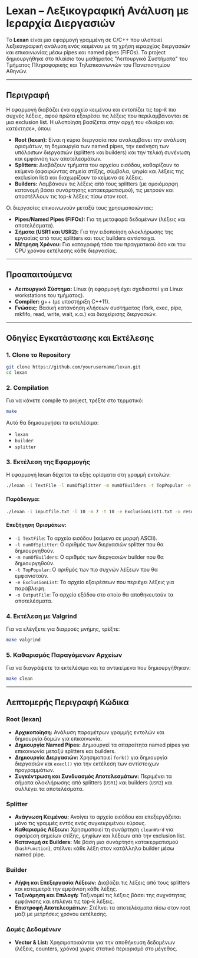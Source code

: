# Lexan – Λεξικογραφική Ανάλυση με Ιεραρχία Διεργασιών

Το **Lexan** είναι μια εφαρμογή γραμμένη σε C/C++ που υλοποιεί λεξικογραφική ανάλυση ενός κειμένου με τη χρήση ιεραρχίας διεργασιών και επικοινωνίας μέσω pipes και named pipes (FIFOs). Το project δημιουργήθηκε στο πλαίσιο του μαθήματος "Λειτουργικά Συστήματα" του Τμήματος Πληροφορικής και Τηλεπικοινωνιών του Πανεπιστημίου Αθηνών.

---

## Περιγραφή

Η εφαρμογή διαβάζει ένα αρχείο κειμένου και εντοπίζει τις top-*k* πιο συχνές λέξεις, αφού πρώτα εξαιρέσει τις λέξεις που περιλαμβάνονται σε μια exclusion list. Η υλοποίηση βασίζεται στην αρχή του «διαίρει και κατέκτησε», όπου:
- **Root (lexan):** Είναι η κύρια διεργασία που αναλαμβάνει την ανάλυση ορισμάτων, τη δημιουργία των named pipes, την εκκίνηση των υπόλοιπων διεργασιών (splitters και builders) και την τελική συνένωση και εμφάνιση των αποτελεσμάτων.
- **Splitters:** Διαβάζουν τμήματα του αρχείου εισόδου, καθαρίζουν το κείμενο (αφαιρώντας σημεία στίξης, σύμβολα, ψηφία και λέξεις της exclusion list) και διαχωρίζουν το κείμενο σε λέξεις.
- **Builders:** Λαμβάνουν τις λέξεις από τους splitters (με ομοιόμορφη κατανομή βάσει συνάρτησης κατακερματισμού), τις μετρούν και αποστέλλουν τις top-*k* λέξεις πίσω στον root.

Οι διεργασίες επικοινωνούν μεταξύ τους χρησιμοποιώντας:
- **Pipes/Named Pipes (FIFOs):** Για τη μεταφορά δεδομένων (λέξεις και αποτελέσματα).
- **Σήματα (USR1 και USR2):** Για την ειδοποίηση ολοκλήρωσης της εργασίας από τους splitters και τους builders αντίστοιχα.
- **Μέτρηση Χρόνου:** Για καταγραφή τόσο του πραγματικού όσο και του CPU χρόνου εκτέλεσης κάθε διεργασίας.


---

## Προαπαιτούμενα

- **Λειτουργικό Σύστημα:** Linux (η εφαρμογή έχει σχεδιαστεί για Linux workstations του τμήματος).
- **Compiler:** g++ (με υποστήριξη C++11).
- **Γνώσεις:** Βασική κατανόηση κλήσεων συστήματος (fork, exec, pipe, mkfifo, read, write, wait, κ.α.) και διαχείρισης διεργασιών.

---

## Οδηγίες Εγκατάστασης και Εκτέλεσης

### 1. Clone το Repository

```bash
git clone https://github.com/yourusername/lexan.git
cd lexan
```

### 2. Compilation
Για να κάνετε compile το project, τρέξτε στο τερματικό:
```bash
make
```
Αυτό θα δημιουργήσει τα εκτελέσιμα:
- `lexan`
- `builder`
- `splitter`

### 3. Εκτέλεση της Εφαρμογής
Η εφαρμογή lexan δέχεται τα εξής ορίσματα στη γραμμή εντολών:
```bash
./lexan -i TextFile -l numOfSplitter -m numOfBuilders -t TopPopular -e ExclusionList -o OutputFile
```
#### Παράδειγμα:
```bash
./lexan -i inputfile.txt -l 10 -m 7 -t 10 -e ExclusionList1.txt -o results.txt
```
#### Επεξήγηση Ορισμάτων:
- `-i TextFile`: Το αρχείο εισόδου (κείμενο σε μορφή ASCII).
- `-l numOfSplitter`: Ο αριθμός των διεργασιών splitter που θα δημιουργηθούν.
- `-m numOfBuilders`: Ο αριθμός των διεργασιών builder που θα δημιουργηθούν.
- `-t TopPopular`: Ο αριθμός των πιο συχνών λέξεων που θα εμφανιστούν.
- `-e ExclusionList`: Το αρχείο εξαιρέσεων που περιέχει λέξεις για παράβλεψη.
- `-o OutputFile`: Το αρχείο εξόδου στο οποίο θα αποθηκευτούν τα αποτελέσματα.

### 4. Εκτέλεση με Valgrind
Για να ελέγξετε για διαρροές μνήμης, τρέξτε:
```bash
make valgrind
```

### 5. Καθαρισμός Παραγόμενων Αρχείων
Για να διαγράψετε τα εκτελέσιμα και τα αντικείμενα που δημιουργήθηκαν:
```bash
make clean
```

---

## Λεπτομερής Περιγραφή Κώδικα

### Root (lexan)
- **Αρχικοποίηση:** Ανάλυση παραμέτρων γραμμής εντολών και δημιουργία δομών για επικοινωνία.
- **Δημιουργία Named Pipes:** Δημιουργεί τα απαραίτητα named pipes για επικοινωνία μεταξύ splitters και builders.
- **Δημιουργία Διεργασιών:** Χρησιμοποιεί `fork()` για δημιουργία διεργασιών και `execl()` για την εκτέλεση των αντίστοιχων προγραμμάτων.
- **Συγκέντρωση και Συνδυασμός Αποτελεσμάτων:** Περιμένει τα σήματα ολοκλήρωσης από splitters (`USR1`) και builders (`USR2`) και συλλέγει τα αποτελέσματα.

### Splitter
- **Ανάγνωση Κειμένου:** Ανοίγει το αρχείο εισόδου και επεξεργάζεται μόνο τις γραμμές εντός ενός συγκεκριμένου εύρους.
- **Καθαρισμός Λέξεων:** Χρησιμοποιεί τη συνάρτηση `cleanWord` για αφαίρεση σημείων στίξης, ψηφίων και λέξεων από την exclusion list.
- **Κατανομή σε Builders:** Με βάση μια συνάρτηση κατακερματισμού (`hashFunction`), στέλνει κάθε λέξη στον κατάλληλο builder μέσω named pipe.

### Builder
- **Λήψη και Επεξεργασία Λέξεων:** Διαβάζει τις λέξεις από τους splitters και καταμετρά την εμφάνιση κάθε λέξης.
- **Ταξινόμηση και Επιλογή:** Ταξινομεί τις λέξεις βάσει της συχνότητας εμφάνισης και επιλέγει τις top-k λέξεις.
- **Επιστροφή Αποτελεσμάτων:** Στέλνει τα αποτελέσματα πίσω στον root μαζί με μετρήσεις χρόνου εκτέλεσης.

### Δομές Δεδομένων
- **Vector & List:** Χρησιμοποιούνται για την αποθήκευση δεδομένων (λέξεις, counters, χρόνοι) χωρίς στατικό περιορισμό στο μέγεθος.

